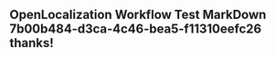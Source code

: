 <properties
ms.topic="hero-topic"
ms.test1="hero-topic"
ms.test2="test"/>

## OpenLocalization Workflow Test MarkDown 7b00b484-d3ca-4c46-bea5-f11310eefc26 thanks!
<!--HONumber=Mar16_HO3-->
